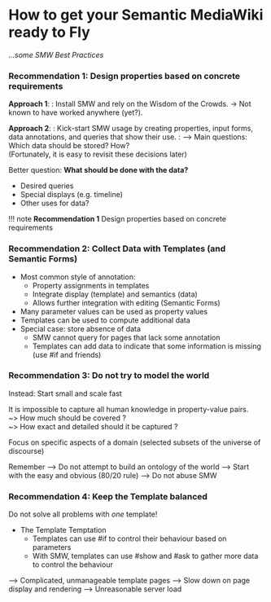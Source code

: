 # How to get your Semantic MediaWiki ready to Fly

*...some SMW Best Practices*


### Recommendation 1: Design properties based on concrete requirements

**Approach 1**:
: Install SMW and rely on the Wisdom of the Crowds. 
→ Not known to have worked anywhere (yet?).

**Approach 2**:
: Kick-start SMW usage by creating properties, input forms, data annotations, and queries that show their use. 
: --> Main questions: Which data should be stored? How?  
    (Fortunately, it is easy to revisit these decisions later)

Better question: **What should be done with the data?**

* Desired queries
* Special displays (e.g. timeline) 
* Other uses for data?

!!! note
    **Recommendation 1** Design properties based on concrete requirements



### Recommendation 2: Collect Data with Templates (and Semantic Forms)

* Most common style of annotation:
    * Property assignments in templates
    * Integrate display (template) and semantics (data)
    * Allows further integration with editing (Semantic Forms) 
* Many parameter values can be used as property values
* Templates can be used to compute additional data 
* Special case: store absence of data
    * SMW cannot query for pages that lack some annotation
    * Templates can add data to indicate that some information is missing (use #if and friends)


### Recommendation 3: Do not try to model the world

Instead: Start small and scale fast

It is impossible to capture all human knowledge in property-value pairs.  
~> How much should be covered ?  
~> How exact and detailed should it be captured ?

Focus on specific aspects of a domain (selected subsets of the universe of discourse)

Remember
--> Do not attempt to build an ontology of the world 
--> Start with the easy and obvious (80/20 rule)
--> Do not abuse SMW


### Recommendation 4: Keep the Template balanced

Do not solve all problems with _one_ template! 

* The Template Temptation
    * Templates can use #if to control their behaviour based on parameters
    * With SMW, templates can use #show and #ask to gather more data to control the behaviour

--> Complicated, unmanageable template pages
--> Slow down on page display and rendering
--> Unreasonable server load



